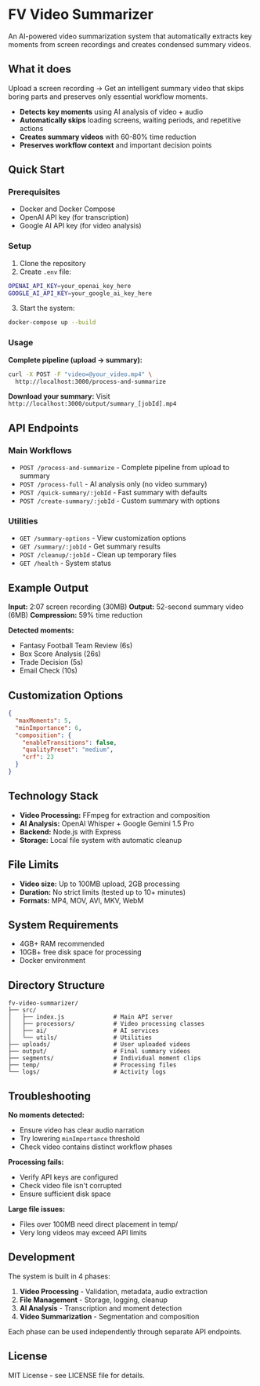 # FV Video Summarizer

An AI-powered video summarization system that automatically extracts key moments from screen recordings and creates condensed summary videos.

## What it does

Upload a screen recording → Get an intelligent summary video that skips boring parts and preserves only essential workflow moments.

- **Detects key moments** using AI analysis of video + audio
- **Automatically skips** loading screens, waiting periods, and repetitive actions
- **Creates summary videos** with 60-80% time reduction
- **Preserves workflow context** and important decision points

## Quick Start

### Prerequisites

- Docker and Docker Compose
- OpenAI API key (for transcription)
- Google AI API key (for video analysis)

### Setup

1. Clone the repository
2. Create `.env` file:
```bash
OPENAI_API_KEY=your_openai_key_here
GOOGLE_AI_API_KEY=your_google_ai_key_here
```

3. Start the system:
```bash
docker-compose up --build
```

### Usage

**Complete pipeline (upload → summary):**
```bash
curl -X POST -F "video=@your_video.mp4" \
  http://localhost:3000/process-and-summarize
```

**Download your summary:**
Visit `http://localhost:3000/output/summary_[jobId].mp4`

## API Endpoints

### Main Workflows

- `POST /process-and-summarize` - Complete pipeline from upload to summary
- `POST /process-full` - AI analysis only (no video summary)
- `POST /quick-summary/:jobId` - Fast summary with defaults
- `POST /create-summary/:jobId` - Custom summary with options

### Utilities

- `GET /summary-options` - View customization options
- `GET /summary/:jobId` - Get summary results
- `POST /cleanup/:jobId` - Clean up temporary files
- `GET /health` - System status

## Example Output

**Input:** 2:07 screen recording (30MB)
**Output:** 52-second summary video (6MB)
**Compression:** 59% time reduction

**Detected moments:**
- Fantasy Football Team Review (6s)
- Box Score Analysis (26s) 
- Trade Decision (5s)
- Email Check (10s)

## Customization Options

```json
{
  "maxMoments": 5,
  "minImportance": 6,
  "composition": {
    "enableTransitions": false,
    "qualityPreset": "medium",
    "crf": 23
  }
}
```

## Technology Stack

- **Video Processing:** FFmpeg for extraction and composition
- **AI Analysis:** OpenAI Whisper + Google Gemini 1.5 Pro
- **Backend:** Node.js with Express
- **Storage:** Local file system with automatic cleanup

## File Limits

- **Video size:** Up to 100MB upload, 2GB processing
- **Duration:** No strict limits (tested up to 10+ minutes)
- **Formats:** MP4, MOV, AVI, MKV, WebM

## System Requirements

- 4GB+ RAM recommended
- 10GB+ free disk space for processing
- Docker environment

## Directory Structure

```
fv-video-summarizer/
├── src/
│   ├── index.js              # Main API server
│   ├── processors/           # Video processing classes
│   ├── ai/                   # AI services
│   └── utils/                # Utilities
├── uploads/                  # User uploaded videos
├── output/                   # Final summary videos
├── segments/                 # Individual moment clips
├── temp/                     # Processing files
└── logs/                     # Activity logs
```

## Troubleshooting

**No moments detected:**
- Ensure video has clear audio narration
- Try lowering `minImportance` threshold
- Check video contains distinct workflow phases

**Processing fails:**
- Verify API keys are configured
- Check video file isn't corrupted
- Ensure sufficient disk space

**Large file issues:**
- Files over 100MB need direct placement in temp/
- Very long videos may exceed API limits

## Development

The system is built in 4 phases:
1. **Video Processing** - Validation, metadata, audio extraction
2. **File Management** - Storage, logging, cleanup
3. **AI Analysis** - Transcription and moment detection  
4. **Video Summarization** - Segmentation and composition

Each phase can be used independently through separate API endpoints.

## License

MIT License - see LICENSE file for details.